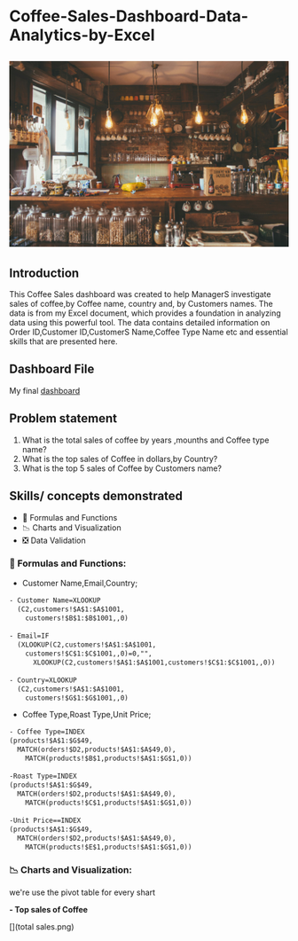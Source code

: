 # Coffee-Sales-Dashboard-Data-Analytics-by-Excel
![](coffee_store.jpg)
---

## Introduction
This Coffee Sales dashboard was created to help ManagerS investigate sales of coffee,by Coffee name, country and, by Customers names.
The data is from my Excel document, which provides a foundation in analyzing data using this powerful tool. The data contains detailed information on Order ID,Customer ID,CustomerS Name,Coffee Type Name etc and essential skills that are presented here.

## Dashboard File
My final [dashboard](https://github.com/Othmane-data/Coffee-Sales-Dashboard-by-Excel/blob/main/coffeeOrdersData.xlsx)

## Problem statement
1. What is the total sales of coffee by years ,mounths and Coffee type name?
2. What is the top sales of Coffee in dollars,by Country?
3. What is the top 5 sales of Coffee by Customers name?

## Skills/ concepts demonstrated
- 🧮 Formulas and Functions
- 📉 Charts and Visualization
- ❎ Data Validation


### 🧮 Formulas and Functions:
- Customer Name,Email,Country;
```
- Customer Name=XLOOKUP
  (C2,customers!$A$1:$A$1001,
    customers!$B$1:$B$1001,,0)
  
- Email=IF
  (XLOOKUP(C2,customers!$A$1:$A$1001,
    customers!$C$1:$C$1001,,0)=0,"",
      XLOOKUP(C2,customers!$A$1:$A$1001,customers!$C$1:$C$1001,,0))

- Country=XLOOKUP
  (C2,customers!$A$1:$A$1001,
    customers!$G$1:$G$1001,,0)
```
  
- Coffee Type,Roast Type,Unit Price;
```
- Coffee Type=INDEX
(products!$A$1:$G$49,
  MATCH(orders!$D2,products!$A$1:$A$49,0),
    MATCH(products!$B$1,products!$A$1:$G$1,0))

-Roast Type=INDEX
(products!$A$1:$G$49,
  MATCH(orders!$D2,products!$A$1:$A$49,0),
    MATCH(products!$C$1,products!$A$1:$G$1,0))

-Unit Price==INDEX
(products!$A$1:$G$49,
  MATCH(orders!$D2,products!$A$1:$A$49,0),
    MATCH(products!$E$1,products!$A$1:$G$1,0))
```

### 📉 Charts and Visualization:
we're use the pivot table for every shart

__- Top sales of Coffee__

[](total sales.png)

